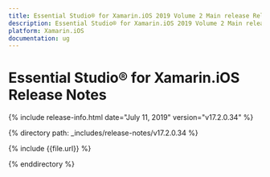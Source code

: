 ```yaml
---
title: Essential Studio® for Xamarin.iOS 2019 Volume 2 Main release Release Notes  
description: Essential Studio® for Xamarin.iOS 2019 Volume 2 Main release Release Notes  
platform: Xamarin.iOS
documentation: ug
---
```


# Essential Studio® for Xamarin.iOS  Release Notes  

{% include release-info.html date="July 11, 2019"  version="v17.2.0.34" %} 


{% directory path: _includes/release-notes/v17.2.0.34 %}

{% include {{file.url}} %}

{% enddirectory %}